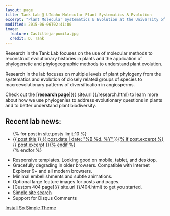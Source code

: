 ```yaml
---
layout: page
title: Tank Lab @ UIdaho Molecular Plant Systematics & Evolution
excerpt: "Plant Molecular Systematics & Evolution at the University of Idaho"
modified: 2015-06-06T02:41:00
image:
  feature: Castilleja-pumila.jpg
  credit: D. Tank
---
```


Research in the Tank Lab focuses on the use of molecular methods to reconstruct evolutionary  histories in plants and the application of phylogenetic and phylogeographic methods to understand plant evolution. 

Research in the lab focuses on multiple levels of plant phylogeny from the systematics and evolution of closely related groups of species to macroevolutionary patterns of diversification in angiosperms.   

Check out the [**research page**]({{ site.url }}/research.html) to learn more about how we use phylogenies to address evolutionary questions in plants and to better understand plant biodiversity.

## Recent lab news:

<ul class="post-list">
{% for post in site.posts limit:10 %} 
  <li><article><a href="{{ site.url }}{{ post.url }}">{{ post.title }} <span class="entry-date"><time datetime="{{ post.date | date_to_xmlschema }}">{{ post.date | date: "%B %d, %Y" }}</time></span>{% if post.excerpt %} <span class="excerpt">{{ post.excerpt }}</span>{% endif %}</a></article></li>
{% endfor %}
</ul>

* Responsive templates. Looking good on mobile, tablet, and desktop.
* Gracefully degrading in older browsers. Compatible with Internet Explorer 9+ and all modern browsers.
* Minimal embellishments and subtle animations.
* Optional large feature images for posts and pages.
* [Custom 404 page]({{ site.url }}/404.html) to get you started.
* [Simple site search](https://github.com/christian-fei/Simple-Jekyll-Search)
* Support for Disqus Comments

<a markdown="0" href="{{ site.url }}/theme-setup" class="btn">Install So Simple Theme</a>

[^1]: Example: *domain.com/category-name/post-title*